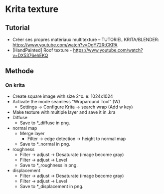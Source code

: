 # Krita texture


## Tutorial 
- Créer ses propres matériaux multitexture – TUTORIEL KRITA/BLENDER: https://www.youtube.com/watch?v=OgY72RtCKPA
- [HandPainted] Roof texture - https://www.youtube.com/watch?v=DX5376ehEKQ

## Methode

### On krita
- Create square image with size 2^x. e: 1024x1024
- Activate the mode seamless "Wraparound Tool" (W)
  - Settings -> Configure Krita -> search wrap (Add w key)
- Make texture with multiple layer and save it in .kra
- Diffuse
  - Save to *_diffuse in png.
- normal map
  - Merge layer
    - Filter -> edge detection -> height to normal map
  - Save to *_normal in png.
- roughness
  - Filter -> adjust -> Desaturate (image become gray)
  - Filter -> adjust -> Level
  - Save to *_roughness in png.
- displacement
  - Filter -> adjust -> Desaturate (image become gray)
  - Filter -> adjust -> Level
  - Save to *_displacement in png.
